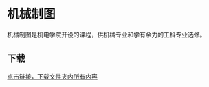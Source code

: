 # 机械制图

机械制图是机电学院开设的课程，供机械专业和学有余力的工科专业选修。

## 下载

[点击链接，下载文件夹内所有内容](https://xovee.github.io/gitzip/?https://github.com/Xovee/uestc-course/tree/main/课程目录/机械制图)
